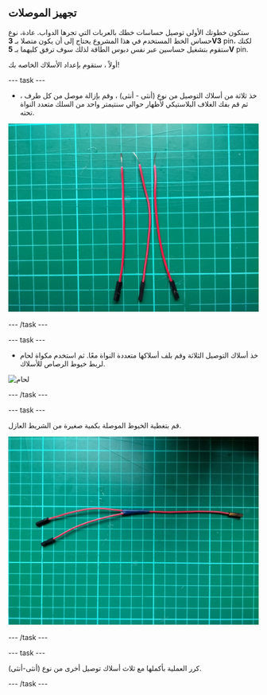 ## تجهيز الموصلات

ستكون خطوتك الأولى توصيل حساسات خطك بالعربات التي تجرها الدواب. عادة، نوع حساس الخط المستخدم في هذا المشروع يحتاج إلى أن يكون متصلا بـ **3V3** pin، لكنك ستقوم بتشغيل حساسين عبر نفس دبوس الطاقة لذلك سوف ترفق كليهما بـ **5V** pin.

أولاً ، ستقوم بإعداد الأسلاك الخاصه بك!

--- task ---

- خذ ثلاثة من أسلاك التوصيل من نوع (أنثى - أنثى) ، وقم بإزالة موصل من كل طرف ، ثم قم بفك الغلاف البلاستيكي لأظهار حوالي سنتيمتر واحد من السلك متعدد النواة تحته.

![تم تجريده](images/stripped.jpg)

--- /task ---

--- task ---

- خذ أسلاك التوصيل الثلاثة وقم بلف أسلاكها متعددة النواة معًا. ثم استخدم مكواة لحام لربط خيوط الرصاص للأسلاك.

![لحام](images/solder.gif)

--- /task ---

--- task ---

قم بتغطية الخيوط الموصلة بكمية صغيرة من الشريط العازل.

![ملحوم](images/soldered.jpg)

--- /task ---

--- task ---

كرر العملية بأكملها مع ثلاث أسلاك توصيل أخرى من نوع (أنثى-أنثى).

--- /task ---
